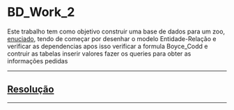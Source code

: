 # BD_Work_2  
Este trabalho tem como objetivo construir uma base de dados para um zoo, [enuciado](enuciado.pdf), tendo de começar por desenhar o modelo Entidade-Relação e verificar as dependencias apos isso verificar a formula Boyce_Codd e contruir as tabelas inserir valores  fazer os queries para obter as informações pedidas  

--- 
## [Resolução](Resolução.md)
---
